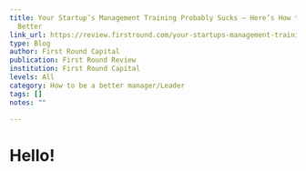 ```yaml
---
title: Your Startup’s Management Training Probably Sucks — Here’s How to Make it
  Better
link_url: https://review.firstround.com/your-startups-management-training-probably-sucks-heres-how-to-make-it-better
type: Blog
author: First Round Capital
publication: First Round Review
institution: First Round Capital
levels: All
category: How to be a better manager/Leader
tags: []
notes: ""

---
```


# Hello!
